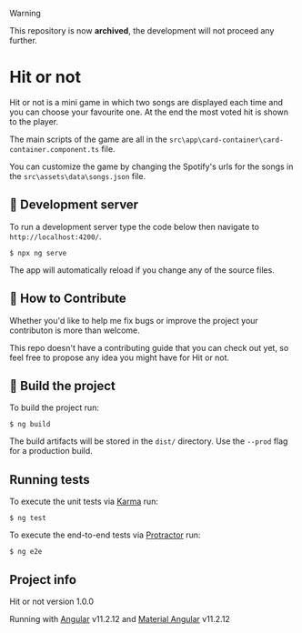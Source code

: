 > [!WARNING]  
> This repository is now **archived**, the development will not proceed any further.

# Hit or not

Hit or not is a mini game in which two songs are displayed each time and you can choose your favourite one.
At the end the most voted hit is shown to the player.

The main scripts of the game are all in the `src\app\card-container\card-container.component.ts` file.

You can customize the game by changing the Spotify's urls for the songs in the `src\assets\data\songs.json` file.

## 🚀 Development server

To run a development server type the code below then navigate to `http://localhost:4200/`.

```
$ npx ng serve
```

The app will automatically reload if you change any of the source files.

## 🤝 How to Contribute

Whether you'd like to help me fix bugs or improve the project your contributon is more than welcome.

This repo doesn't have a contributing guide that you can check out yet, so feel free to propose any idea you might have for Hit or not.

## 💼 Build the project

To build the project run:

```
$ ng build
```

The build artifacts will be stored in the `dist/` directory. Use the `--prod` flag for a production build.

## Running tests

To execute the unit tests via [Karma](https://karma-runner.github.io) run:

```
$ ng test
```

To execute the end-to-end tests via [Protractor](http://www.protractortest.org/) run:

```
$ ng e2e
```

## Project info

Hit or not version 1.0.0

Running with [Angular](https://angular.io/) v11.2.12 and [Material Angular](https://material.angular.io/) v11.2.12
